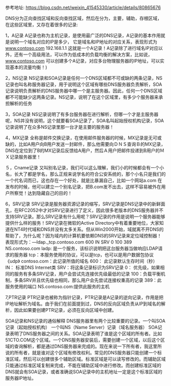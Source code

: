 参考地址: https://blog.csdn.net/weixin_41545330/article/details/80865676

DNS分为正向查找区域和反向查找区域，然后在分为，主要，辅助，存根区域，在这些区域里，又存在着很多的记录:

1，A记录
A记录也称为主机记录，是使用最广泛的DNS记录，A记录的基本作用就是说明一个域名对应的IP是多少， 它是域名和IP地址的对应关系，表现形式为 www.contoso.com 192.168.1.1 这就是一个A记录！A记录除了进行域名IP对应以外，还有一个高级用法，可以作为低成本的负载均衡的解决方案，比如说，www.contoso.com 可以创建多个A记录，对应多台物理服务器的IP地址，可以实现基本的流量均衡！)

2，NS记录
NS记录和SOA记录是任何一个DNS区域都不可或缺的两条记录，NS记录也叫名称服务器记录，用于说明这个区域有哪些DNS服务器负责解析，SOA记录说明负责解析的DNS服务器中哪一个是主服务器。因此，任何一个DNS区域都不可能缺少这两条记录。NS记录，说明了在这个区域里，有多少个服务器来承担解析的任务

3，SOA记录
NS记录说明了有多台服务器在进行解析，但哪一个才是主服务器呢，NS并没有说明，这个就要看SOA记录了，SOA名叫起始授权机构记录，SOA记录说明了在众多NS记录里那一台才是主要的服务器！

4，MX记录
全称是邮件交换记录，在使用邮件服务器的时候，MX记录是无可或缺的，比如A用户向B用户发送一封邮件，那么他需要向ＤＮＳ查询Ｂ的MX记录，DNS在定位到了B的MX记录后反馈给A用户，然后Ａ用户把邮件投递到B用户的ＭＸ记录服务器里！

５，Cname记录
又叫别名记录，我们可以这么理解，我们小的时候都会有一个小名，长大了都是学名，那么正规来说学名的符合公安系统的，那个小名只是我们的一个代名词而已，这也存在一个好处，就是比暴漏自己，比如一个网站a.com 在发布的时候，他可以建立一个别名记录，把B.com发不出去，这样不容易被外在用户所察觉！达到隐藏自己的目的！

6，SRV记录
SRV记录是服务器资源记录的缩写，SRV记录是DNS记录中的新鲜面孔，在RFC2052中才对SRV记录进行了定义，因此很多老版本的DNS服务器并不支持SRV记录。那么SRV记录有什么用呢？SRV记录的作用是说明一个服务器能够提供什么样的服务！SRV记录在微软的Active Directory中有着重要地位，大家知道在NT4时代域和DNS并没有太多关系。但从Win2000开始，域就离不开DNS的帮助了，为什么呢？因为域内的计算机要依赖DNS的SRV记录来定位域控制器！表现形式为：—ldap._tcp.contoso.com 600 IN SRV 0 100 389 NS.contoso.com
ladp: 是一个服务，该标识说明把这台服务器当做响应LDAP请求的服务器
tcp：本服务使用的协议，可以是tcp，也可以是用户数据包协议《udp》
contoso.com：此记录所值的域名
600： 此记录默认生存时间（秒）
IN： 标准DNS Internet类
SRV：将这条记录标识为SRV记录
0： 优先级，如果相同的服务有多条SRV记录，用户会尝试先连接优先级最低的记录
100：负载平衡机制，多条SRV并且优先级也相同，那么用户会先尝试连接权重高的记录
389：此服务使用的端口
NS.contoso.com:提供此服务的主机

7,PTR记录
PTR记录也被称为指针记录，PTR记录是A记录的逆向记录，作用是把IP地址解析为域名。由于我们在前面提到过，DNS的反向区域负责从IP到域名的解析，因此如果要创建PTR记录，必须在反向区域中创建。



SOA记录和NS记录的通俗解释
DNS服务器里有两个比较重要的记录。一个叫SOA记录（起始授权机构） 一个叫NS（Name Server）记录（域名服务器）
SOA记录表明了DNS服务器之间的关系。SOA记录表明了谁是这个区域的所有者。比如51CTO.COM这个区域。一个DNS服务器安装后，需要创建一个区域，以后这个区域的查询解析，都是通过DNS服务器来完成的。现在来说一下所有者，我这里所说的所有者，就是谁对这个区域有修改权利。常见的DNS服务器只能创建一个标准区域，然后可以创建很多个辅助区域。标准区域是可以读写修改的。而辅助区域只能通过标准区域复制来完成，不能在辅助区域中进行修改。而创建标准区域的DNS就会有SOA记录，或者准确说SOA记录中的主机地址一定是这个标准区域的服务器IP地址。













